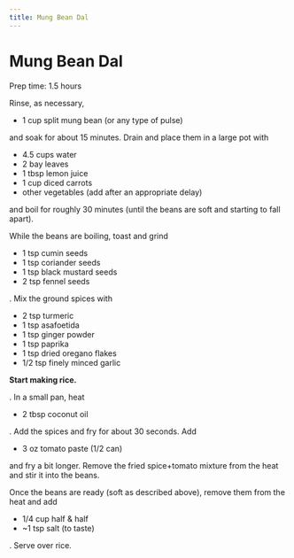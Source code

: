 ```yaml
---
title: Mung Bean Dal
---
```


# Mung Bean Dal

Prep time: 1.5 hours

Rinse, as necessary,

*   1 cup split mung bean (or any type of pulse)

and soak for about 15 minutes. Drain and place them in a large pot with

*   4.5 cups water
*   2 bay leaves
*   1 tbsp lemon juice
*   1 cup diced carrots
*   other vegetables (add after an appropriate delay)

and boil for roughly 30 minutes (until the beans are soft and starting to fall
apart).

While the beans are boiling, toast and grind

*   1 tsp cumin seeds
*   1 tsp coriander seeds
*   1 tsp black mustard seeds
*   2 tsp fennel seeds

. Mix the ground spices with

*   2 tsp turmeric
*   1 tsp asafoetida
*   1 tsp ginger powder
*   1 tsp paprika
*   1 tsp dried oregano flakes
*   1/2 tsp finely minced garlic

**Start making rice.**

. In a small pan, heat

*   2 tbsp coconut oil

. Add the spices and fry for about 30 seconds. Add

*   3 oz tomato paste (1/2 can)

and fry a bit longer. Remove the fried spice+tomato mixture from the heat and
stir it into the beans.

Once the beans are ready (soft as described above), remove them from the heat
and add

*   1/4 cup half & half
*   ~1 tsp salt (to taste)

. Serve over rice.
